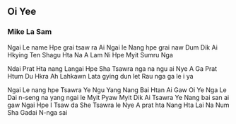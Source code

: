 ## Oi Yee

### Mike La Sam

Ngai Le name Hpe grai tsaw ra Ai
Ngai le Nang hpe grai naw Dum Dik Ai
Hkying Ten Shagu Hta Na A Lam Ni Hpe
Myit Sumru Nga

Ndai Prat Hta nang Langai Hpe Sha
Tsawra nga na ngu ai Nye A Ga
Prat Htum Du Hkra
Ah Lahkawn Lata gying dun let
Rau nga ga le i ya

Ngai Le nang hpe Tsawra Ye Ngu Yang
Nang Bai Htan Ai Gaw Oi Ye Nga Le
Dai n-seng na yang ngai le
Myit Pyaw Myit Dik Ai
Tsawra Ye Nang bai san ai gaw
Ngai Hpe I Tsaw da
She Tsawra le
Nye A prat hta Nang Hta Lai Na
Num Sha Gadai N-nga sai
